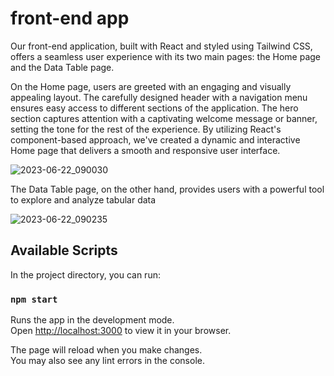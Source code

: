 # front-end app 

Our front-end application, built with React and styled using Tailwind CSS, offers a seamless user experience with its two main pages: the Home page and the Data Table page.

On the Home page, users are greeted with an engaging and visually appealing layout. The carefully designed header with a navigation menu ensures easy access to different sections of the application. The hero section captures attention with a captivating welcome message or banner, setting the tone for the rest of the experience. By utilizing React's component-based approach, we've created a dynamic and interactive Home page that delivers a smooth and responsive user interface.

![2023-06-22_090030](https://github.com/khaoula-khemiri/test/assets/99682033/abb4777c-9dd8-4cb4-89b9-d0312466aeb8)





The Data Table page, on the other hand, provides users with a powerful tool to explore and analyze tabular data

![2023-06-22_090235](https://github.com/khaoula-khemiri/test/assets/99682033/dcc6619c-bab9-452b-a127-1e4b4d235910)



## Available Scripts

In the project directory, you can run:

### `npm start`

Runs the app in the development mode.\
Open [http://localhost:3000](http://localhost:3000) to view it in your browser.

The page will reload when you make changes.\
You may also see any lint errors in the console.


